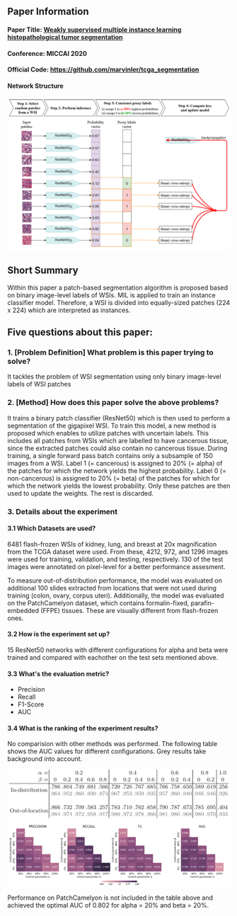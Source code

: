 ## Paper Information
#### Paper Title: [Weakly supervised multiple instance learning histopathological tumor segmentation](https://arxiv.org/abs/2004.05024)

#### Conference: MICCAI 2020

#### Official Code: https://github.com/marvinler/tcga_segmentation

#### Network Structure

![Image](images/patch_classification.png)

## Short Summary
Within this paper a patch-based segmentation algorithm is proposed based on binary image-level labels of WSIs.
MIL is applied to train an instance classifier model. Therefore, a WSI is divided into equally-sized patches (224 x 224) which are interpreted as instances.


## Five questions about this paper:

### 1. [Problem Definition] What problem is this paper trying to solve? 
It tackles the problem of WSI segmentation using only binary image-level labels of WSI patches


### 2. [Method] How does this paper solve the above problems?
It trains a binary patch classifier (ResNet50) which is then used to perform a segmentation of the gigapixel WSI.
To train this model, a new method is proposed which enables to utilize patches with uncertain labels. 
This includes all patches from WSIs which are labelled to have cancerous tissue, since the extracted patches could also contain no cancerous tissue.
During training, a single forward pass batch contains only a subsample of 150 images from a WSI. 
Label 1 (= cancerous) is assigned to 20% (= alpha) of the patches for which the network yields the highest probability.
Label 0 (= non-cancerous) is assigned to 20% (= beta) of the patches for which for which the network yields the lowest probability.
Only these patches are then used to update the weights. The rest is discarded.



### 3. Details about the experiment

#### 3.1 Which Datasets are used?
6481 flash-frozen WSIs of kidney, lung, and breast at 20x magnification from the TCGA dataset were used.
From these, 4212, 972, and 1296 images were used for training, validation, and testing, respectively.
130 of the test images were annotated on pixel-level for a better performance assesment. 

To measure out-of-distribution performance, the model was evaluated on additional 100 slides extracted from locations that were not used during training (colon, ovary, corpus uteri).
Additionally, the model was evaluated on the PatchCamelyon dataset, which contains formalin-fixed, parafin-embedded (FFPE) tissues. These are visually different from flash-frozen ones.
#### 3.2 How is the experiment set up?
15 ResNet50 networks with different configurations for alpha and beta were trained and compared with eachother on the test sets mentioned above.


#### 3.3 What's the evaluation metric?
- Precision
- Recall
- F1-Score
- AUC


#### 3.4 What is the ranking of the experiment results?
No comparision with other methods was performed. 
The following table shows the AUC values for different configurations. 
Grey results take background into account.

![Image](images/patch_classification_performance.png)

Performance on PatchCamelyon is not included in the table above and achieved the optimal AUC of 0.802 for alpha = 20% and beta = 20%.